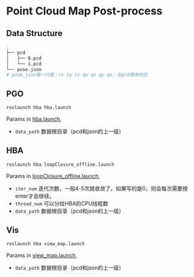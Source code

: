# Point Cloud Map Post-process
## Data Structure
``` bash
.
├── pcd
│   ├── 0.pcd
│   └── 1.pcd
└── pose.json
# pose.json每一行是：tx ty tz qw qx qy qz，与pcd顺序对应
```
## PGO
``` bash
roslaunch hba hba.launch
```
Params in [hba.launch](./launch/hba.launch),
- `data_path` 数据根目录（pcd和json的上一级）

## HBA
``` bash
roslaunch hba loopClosure_offline.launch
```
Params in [loopClosure_offline.launch](./launch/loopClosure_offline.launch),
- `iter_num` 迭代次数，一般4-5次就收敛了。如果写的是0，则会每次需要按enter才会继续。
- `thread_num` 可以分给HBA的CPU线程数
- `data_path` 数据根目录（pcd和json的上一级）

## Vis
``` bash
roslaunch hba view_map.launch
```
Params in [view_map.launch](./launch/view_map.launch),
- `data_path` 数据根目录（pcd和json的上一级）